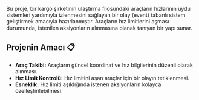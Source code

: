 Bu proje, bir kargo şirketinin ulaştırma filosundaki araçların hızlarının uydu sistemleri yardımıyla izlenmesini sağlayan bir olay (event) tabanlı sistem geliştirmek amacıyla hazırlanmıştır. Araçların hız limitlerini aşması durumunda, istenilen aksiyonların alınmasına olanak tanıyan bir yapı sunar.

## Projenin Amacı 📋

- **Araç Takibi:** Araçların güncel koordinat ve hız bilgilerinin düzenli olarak alınması.
- **Hız Limit Kontrolü:** Hız limitini aşan araçlar için bir olayın tetiklenmesi.
- **Esneklik:** Hız limiti aşıldığında istenen aksiyonların kolayca özelleştirilebilmesi.
